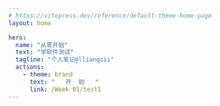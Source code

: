 ```yaml
---
# https://vitepress.dev/reference/default-theme-home-page
layout: home

hero:
  name: "从零开始"
  text: "学软件测试"
  tagline: "个人笔记@lliangzii"
  actions:
    - theme: brand
      text: "   开  始   "
      link: /Week 01/test1
---
```

